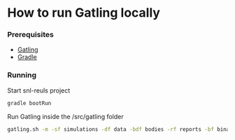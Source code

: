 # How to run Gatling locally
### Prerequisites

- [Gatling](https://gatling.io/)
- [Gradle](https://gradle.org/)


### Running
Start snl-reuls project
```bash
gradle bootRun
```

Run Gatling inside the /src/gatling folder
```bash
gatling.sh -m -sf simulations -df data -bdf bodies -rf reports -bf binaries
```

